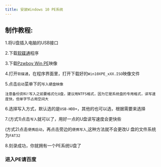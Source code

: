 ```yaml
---
title: 安装Windows 10 PE系统
---
```

## 制作教程:
1.将U盘插入电脑的USB接口

2.下载[软碟通](https://cn.ultraiso.net/xiazai.html)程序

3.下载[Pzwboy Win PE](https://pan.baidu.com/s/1fpowGcer1-lRFVJWeHwQfQ?pwd=if88)映像

4.打开`软碟通`，在程序界面里，打开下载好的`Win10XPE_xXX.ISO`映像文件

5.点击`启动`菜单下的`写入硬盘映像`

`注意备份资料!写入之前要格式化U盘，建议用NTFS格式，因为它是系统盘的专用格式，读写速度快，但单字节占用空间大`

6.选择写入方式，默认选的是`USB-HDD+`，其他的也可以选，根据需要来选择

7.(方式1)点击`写入`就可以了，用好一点的U盘读写速度会更快些

(方式2)点击`便携启动`，再点击旁边的`便携写入`,这种方法就不会更改U 盘的文件系统为`FAT32`

8.刻录成功，你就拥有一个PE系统U盘了

### 进入PE请百度


